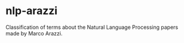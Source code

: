 # nlp-arazzi

Classification of terms about the Natural Language Processing papers made by Marco Arazzi.
